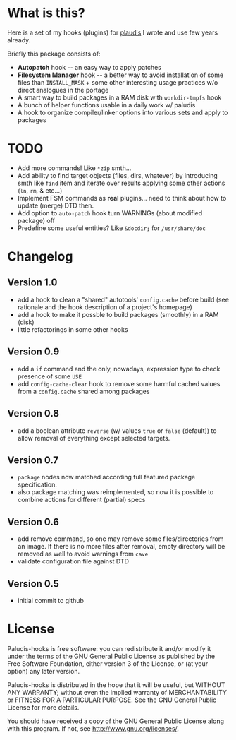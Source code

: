 What is this?
=============

Here is a set of my hooks (plugins) for [plaudis](http://paludis.exherbo.org) I wrote and use few years already.

Briefly this package consists of:
* __Autopatch__ hook -- an easy way to apply patches
* __Filesystem Manager__ hook -- a better way to avoid installation of some files than `INSTALL_MASK` +
  some other interesting usage practices w/o direct analogues in the portage
* A smart way to build packages in a RAM disk with `workdir-tmpfs` hook
* A bunch of helper functions usable in a daily work w/ paludis
* A hook to organize compiler/linker options into various sets and apply to packages

TODO
====

* Add more commands! Like `*zip` smth...
* Add ability to find target objects (files, dirs, whatever) by introducing smth
  like `find` item and iterate over results applying some other actions (`ln`, `rm`, & etc...)
* Implement FSM commands as **real** plugins... need to think about how to update (merge) DTD then.
* Add option to `auto-patch` hook turn WARNINGs (about modified package) off
* Predefine some useful entities? Like `&docdir;` for `/usr/share/doc`

Changelog
=========

Version 1.0
-----------
* add a hook to clean a "shared" autotools' `config.cache` before build (see rationale and the hook
  description of a project's homepage)
* add a hook to make it possble to build packages (smoothly) in a RAM (disk)
* little refactorings in some other hooks

Version 0.9
-----------
* add a `if` command and the only, nowadays, expression type to check presence of some `USE`
* add `config-cache-clear` hook to remove some harmful cached values from a `config.cache`
  shared among packages

Version 0.8
-----------
* add a boolean attribute `reverse` (w/ values `true` or `false` (default)) to allow removal
of everything except selected targets.

Version 0.7
-----------
* `package` nodes now matched according full featured package specification.
* also package matching was reimplemented, so now it is possible to combine actions
  for different (partial) specs

Version 0.6
-----------
* add remove command, so one may remove some files/directories from an image. If there is
  no more files after removal, empty directory will be removed as well to avoid warnings
  from `cave`
* validate configuration file against DTD

Version 0.5
-----------
* initial commit to github


License
=======

Paludis-hooks is free software: you can redistribute it and/or modify it
under the terms of the GNU General Public License as published by the
Free Software Foundation, either version 3 of the License, or
(at your option) any later version.

Paludis-hooks is distributed in the hope that it will be useful, but
WITHOUT ANY WARRANTY; without even the implied warranty of
MERCHANTABILITY or FITNESS FOR A PARTICULAR PURPOSE.
See the GNU General Public License for more details.

You should have received a copy of the GNU General Public License along
with this program.  If not, see <http://www.gnu.org/licenses/>.
